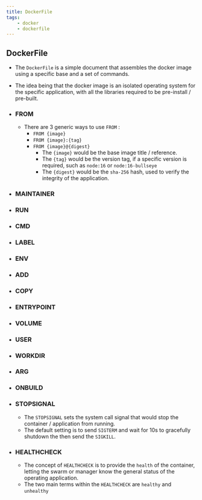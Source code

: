 ```yaml
---
title: DockerFile
tags:
    - docker
    - dockerfile
---
```


## DockerFile

- The `DockerFile` is a simple document that assembles the docker image using a specific base and a set of commands.
- The idea being that the docker image is an isolated operating system for the specific application, with all the libraries required to be pre-install / pre-built.

- ### FROM
  
  - There are 3 generic ways to use `FROM` :
    - `FROM {image}`
    - `FROM {image}:{tag}`
    - `FROM {image}@{digest}`
      - The `{image}` would be the base image title / reference.
      - The `{tag}` would be the version tag, if a specific version is required, such as `node:16` or `node:16-bullseye`
      - The `{digest}` would be the `sha-256` hash, used to verify the integrity of the application.

- ### MAINTAINER

- ### RUN

- ### CMD

- ### LABEL

- ### ENV

- ### ADD

- ### COPY

- ### ENTRYPOINT

- ### VOLUME

- ### USER

- ### WORKDIR

- ### ARG

- ### ONBUILD

- ### STOPSIGNAL

  - The `STOPSIGNAL` sets the system call signal that would stop the container / application from running.
  - The default setting is to send `SIGTERM` and wait for 10s to gracefully shutdown the then send the `SIGKILL`.

- ### HEALTHCHECK

  - The concept of `HEALTHCHECK` is to provide the `health` of the container, letting the swarm or manager know the general status of the operating application.
  - The two main terms within the `HEALTHCHECK` are `healthy` and `unhealthy`
